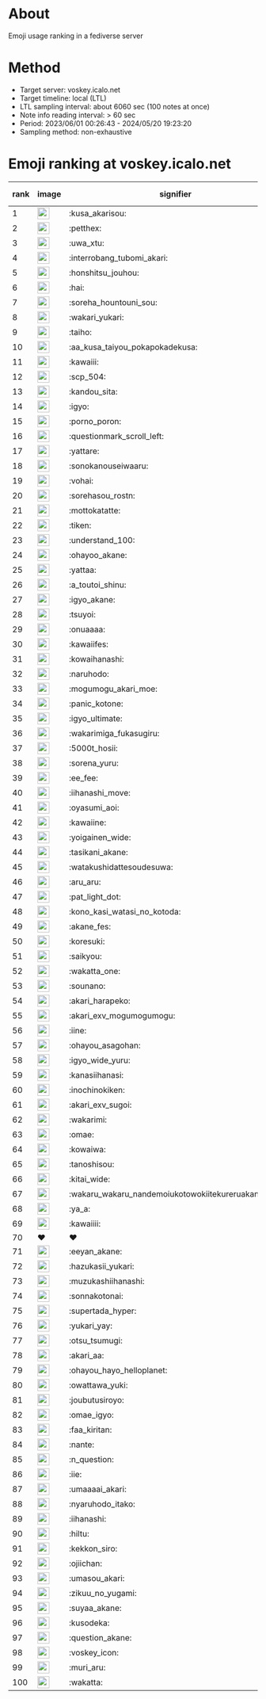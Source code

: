 # About
Emoji usage ranking in a fediverse server

# Method
- Target server: voskey.icalo.net
- Target timeline: local (LTL)
- LTL sampling interval: about 6060 sec (100 notes at once)
- Note info reading interval: > 60 sec
- Period: 2023/06/01 00:26:43 - 2024/05/20 19:23:20 
- Sampling method: non-exhaustive

# Emoji ranking at voskey.icalo.net

|rank|image|signifier|type|frequency score|
|----|----|----|----|----|
|1|<img height="24" src="https://voskey.icalo.net/emoji/kusa_akarisou.webp">|:kusa_akarisou:|custom|25880|
|2|<img height="24" src="https://voskey.icalo.net/emoji/petthex.webp">|:petthex:|custom|17805|
|3|<img height="24" src="https://voskey.icalo.net/emoji/uwa_xtu.webp">|:uwa_xtu:|custom|11314|
|4|<img height="24" src="https://voskey.icalo.net/emoji/interrobang_tubomi_akari.webp">|:interrobang_tubomi_akari:|custom|9180|
|5|<img height="24" src="https://voskey.icalo.net/emoji/honshitsu_jouhou.webp">|:honshitsu_jouhou:|custom|8356|
|6|<img height="24" src="https://voskey.icalo.net/emoji/hai.webp">|:hai:|custom|7406|
|7|<img height="24" src="https://voskey.icalo.net/emoji/soreha_hountouni_sou.webp">|:soreha_hountouni_sou:|custom|6650|
|8|<img height="24" src="https://voskey.icalo.net/emoji/wakari_yukari.webp">|:wakari_yukari:|custom|6533|
|9|<img height="24" src="https://voskey.icalo.net/emoji/taiho.webp">|:taiho:|custom|6490|
|10|<img height="24" src="https://voskey.icalo.net/emoji/aa_kusa_taiyou_pokapokadekusa.webp">|:aa_kusa_taiyou_pokapokadekusa:|custom|6130|
|11|<img height="24" src="https://voskey.icalo.net/emoji/kawaiii.webp">|:kawaiii:|custom|5532|
|12|<img height="24" src="https://voskey.icalo.net/emoji/scp_504.webp">|:scp_504:|custom|5469|
|13|<img height="24" src="https://voskey.icalo.net/emoji/kandou_sita.webp">|:kandou_sita:|custom|5307|
|14|<img height="24" src="https://voskey.icalo.net/emoji/igyo.webp">|:igyo:|custom|4331|
|15|<img height="24" src="https://voskey.icalo.net/emoji/porno_poron.webp">|:porno_poron:|custom|4134|
|16|<img height="24" src="https://voskey.icalo.net/emoji/questionmark_scroll_left.webp">|:questionmark_scroll_left:|custom|4055|
|17|<img height="24" src="https://voskey.icalo.net/emoji/yattare.webp">|:yattare:|custom|4053|
|18|<img height="24" src="https://voskey.icalo.net/emoji/sonokanouseiwaaru.webp">|:sonokanouseiwaaru:|custom|3889|
|19|<img height="24" src="https://voskey.icalo.net/emoji/vohai.webp">|:vohai:|custom|3813|
|20|<img height="24" src="https://voskey.icalo.net/emoji/sorehasou_rostn.webp">|:sorehasou_rostn:|custom|3680|
|21|<img height="24" src="https://voskey.icalo.net/emoji/mottokatatte.webp">|:mottokatatte:|custom|3661|
|22|<img height="24" src="https://voskey.icalo.net/emoji/tiken.webp">|:tiken:|custom|3487|
|23|<img height="24" src="https://voskey.icalo.net/emoji/understand_100.webp">|:understand_100:|custom|3344|
|24|<img height="24" src="https://voskey.icalo.net/emoji/ohayoo_akane.webp">|:ohayoo_akane:|custom|3252|
|25|<img height="24" src="https://voskey.icalo.net/emoji/yattaa.webp">|:yattaa:|custom|3160|
|26|<img height="24" src="https://voskey.icalo.net/emoji/a_toutoi_shinu.webp">|:a_toutoi_shinu:|custom|3000|
|27|<img height="24" src="https://voskey.icalo.net/emoji/igyo_akane.webp">|:igyo_akane:|custom|2927|
|28|<img height="24" src="https://voskey.icalo.net/emoji/tsuyoi.webp">|:tsuyoi:|custom|2864|
|29|<img height="24" src="https://voskey.icalo.net/emoji/onuaaaa.webp">|:onuaaaa:|custom|2851|
|30|<img height="24" src="https://voskey.icalo.net/emoji/kawaiifes.webp">|:kawaiifes:|custom|2767|
|31|<img height="24" src="https://voskey.icalo.net/emoji/kowaihanashi.webp">|:kowaihanashi:|custom|2636|
|32|<img height="24" src="https://voskey.icalo.net/emoji/naruhodo.webp">|:naruhodo:|custom|2603|
|33|<img height="24" src="https://voskey.icalo.net/emoji/mogumogu_akari_moe.webp">|:mogumogu_akari_moe:|custom|2578|
|34|<img height="24" src="https://voskey.icalo.net/emoji/panic_kotone.webp">|:panic_kotone:|custom|2563|
|35|<img height="24" src="https://voskey.icalo.net/emoji/igyo_ultimate.webp">|:igyo_ultimate:|custom|2485|
|36|<img height="24" src="https://voskey.icalo.net/emoji/wakarimiga_fukasugiru.webp">|:wakarimiga_fukasugiru:|custom|2363|
|37|<img height="24" src="https://voskey.icalo.net/emoji/5000t_hosii.webp">|:5000t_hosii:|custom|2344|
|38|<img height="24" src="https://voskey.icalo.net/emoji/sorena_yuru.webp">|:sorena_yuru:|custom|2315|
|39|<img height="24" src="https://voskey.icalo.net/emoji/ee_fee.webp">|:ee_fee:|custom|2295|
|40|<img height="24" src="https://voskey.icalo.net/emoji/iihanashi_move.webp">|:iihanashi_move:|custom|2250|
|41|<img height="24" src="https://voskey.icalo.net/emoji/oyasumi_aoi.webp">|:oyasumi_aoi:|custom|2199|
|42|<img height="24" src="https://voskey.icalo.net/emoji/kawaiine.webp">|:kawaiine:|custom|2091|
|43|<img height="24" src="https://voskey.icalo.net/emoji/yoigainen_wide.webp">|:yoigainen_wide:|custom|2076|
|44|<img height="24" src="https://voskey.icalo.net/emoji/tasikani_akane.webp">|:tasikani_akane:|custom|2069|
|45|<img height="24" src="https://voskey.icalo.net/emoji/watakushidattesoudesuwa.webp">|:watakushidattesoudesuwa:|custom|1989|
|46|<img height="24" src="https://voskey.icalo.net/emoji/aru_aru.webp">|:aru_aru:|custom|1885|
|47|<img height="24" src="https://voskey.icalo.net/emoji/pat_light_dot.webp">|:pat_light_dot:|custom|1883|
|48|<img height="24" src="https://voskey.icalo.net/emoji/kono_kasi_watasi_no_kotoda.webp">|:kono_kasi_watasi_no_kotoda:|custom|1873|
|49|<img height="24" src="https://voskey.icalo.net/emoji/akane_fes.webp">|:akane_fes:|custom|1870|
|50|<img height="24" src="https://voskey.icalo.net/emoji/koresuki.webp">|:koresuki:|custom|1852|
|51|<img height="24" src="https://voskey.icalo.net/emoji/saikyou.webp">|:saikyou:|custom|1843|
|52|<img height="24" src="https://voskey.icalo.net/emoji/wakatta_one.webp">|:wakatta_one:|custom|1820|
|53|<img height="24" src="https://voskey.icalo.net/emoji/sounano.webp">|:sounano:|custom|1800|
|54|<img height="24" src="https://voskey.icalo.net/emoji/akari_harapeko.webp">|:akari_harapeko:|custom|1800|
|55|<img height="24" src="https://voskey.icalo.net/emoji/akari_exv_mogumogumogu.webp">|:akari_exv_mogumogumogu:|custom|1771|
|56|<img height="24" src="https://voskey.icalo.net/emoji/iine.webp">|:iine:|custom|1679|
|57|<img height="24" src="https://voskey.icalo.net/emoji/ohayou_asagohan.webp">|:ohayou_asagohan:|custom|1678|
|58|<img height="24" src="https://voskey.icalo.net/emoji/igyo_wide_yuru.webp">|:igyo_wide_yuru:|custom|1627|
|59|<img height="24" src="https://voskey.icalo.net/emoji/kanasiihanasi.webp">|:kanasiihanasi:|custom|1588|
|60|<img height="24" src="https://voskey.icalo.net/emoji/inochinokiken.webp">|:inochinokiken:|custom|1557|
|61|<img height="24" src="https://voskey.icalo.net/emoji/akari_exv_sugoi.webp">|:akari_exv_sugoi:|custom|1552|
|62|<img height="24" src="https://voskey.icalo.net/emoji/wakarimi.webp">|:wakarimi:|custom|1514|
|63|<img height="24" src="https://voskey.icalo.net/emoji/omae.webp">|:omae:|custom|1428|
|64|<img height="24" src="https://voskey.icalo.net/emoji/kowaiwa.webp">|:kowaiwa:|custom|1421|
|65|<img height="24" src="https://voskey.icalo.net/emoji/tanoshisou.webp">|:tanoshisou:|custom|1411|
|66|<img height="24" src="https://voskey.icalo.net/emoji/kitai_wide.webp">|:kitai_wide:|custom|1409|
|67|<img height="24" src="https://voskey.icalo.net/emoji/wakaru_wakaru_nandemoiukotowokiitekureruakanetyan.webp">|:wakaru_wakaru_nandemoiukotowokiitekureruakanetyan:|custom|1406|
|68|<img height="24" src="https://voskey.icalo.net/emoji/ya_a.webp">|:ya_a:|custom|1393|
|69|<img height="24" src="https://voskey.icalo.net/emoji/kawaiiii.webp">|:kawaiiii:|custom|1336|
|70|❤|❤|unicode|1320|
|71|<img height="24" src="https://voskey.icalo.net/emoji/eeyan_akane.webp">|:eeyan_akane:|custom|1282|
|72|<img height="24" src="https://voskey.icalo.net/emoji/hazukasii_yukari.webp">|:hazukasii_yukari:|custom|1277|
|73|<img height="24" src="https://voskey.icalo.net/emoji/muzukashiihanashi.webp">|:muzukashiihanashi:|custom|1272|
|74|<img height="24" src="https://voskey.icalo.net/emoji/sonnakotonai.webp">|:sonnakotonai:|custom|1251|
|75|<img height="24" src="https://voskey.icalo.net/emoji/supertada_hyper.webp">|:supertada_hyper:|custom|1245|
|76|<img height="24" src="https://voskey.icalo.net/emoji/yukari_yay.webp">|:yukari_yay:|custom|1237|
|77|<img height="24" src="https://voskey.icalo.net/emoji/otsu_tsumugi.webp">|:otsu_tsumugi:|custom|1198|
|78|<img height="24" src="https://voskey.icalo.net/emoji/akari_aa.webp">|:akari_aa:|custom|1185|
|79|<img height="24" src="https://voskey.icalo.net/emoji/ohayou_hayo_helloplanet.webp">|:ohayou_hayo_helloplanet:|custom|1183|
|80|<img height="24" src="https://voskey.icalo.net/emoji/owattawa_yuki.webp">|:owattawa_yuki:|custom|1179|
|81|<img height="24" src="https://voskey.icalo.net/emoji/joubutusiroyo.webp">|:joubutusiroyo:|custom|1164|
|82|<img height="24" src="https://voskey.icalo.net/emoji/omae_igyo.webp">|:omae_igyo:|custom|1157|
|83|<img height="24" src="https://voskey.icalo.net/emoji/faa_kiritan.webp">|:faa_kiritan:|custom|1141|
|84|<img height="24" src="https://voskey.icalo.net/emoji/nante.webp">|:nante:|custom|1140|
|85|<img height="24" src="https://voskey.icalo.net/emoji/n_question.webp">|:n_question:|custom|1138|
|86|<img height="24" src="https://voskey.icalo.net/emoji/iie.webp">|:iie:|custom|1136|
|87|<img height="24" src="https://voskey.icalo.net/emoji/umaaaai_akari.webp">|:umaaaai_akari:|custom|1135|
|88|<img height="24" src="https://voskey.icalo.net/emoji/nyaruhodo_itako.webp">|:nyaruhodo_itako:|custom|1122|
|89|<img height="24" src="https://voskey.icalo.net/emoji/iihanashi.webp">|:iihanashi:|custom|1120|
|90|<img height="24" src="https://voskey.icalo.net/emoji/hiltu.webp">|:hiltu:|custom|1118|
|91|<img height="24" src="https://voskey.icalo.net/emoji/kekkon_siro.webp">|:kekkon_siro:|custom|1100|
|92|<img height="24" src="https://voskey.icalo.net/emoji/ojiichan.webp">|:ojiichan:|custom|1099|
|93|<img height="24" src="https://voskey.icalo.net/emoji/umasou_akari.webp">|:umasou_akari:|custom|1098|
|94|<img height="24" src="https://voskey.icalo.net/emoji/zikuu_no_yugami.webp">|:zikuu_no_yugami:|custom|1087|
|95|<img height="24" src="https://voskey.icalo.net/emoji/suyaa_akane.webp">|:suyaa_akane:|custom|1075|
|96|<img height="24" src="https://voskey.icalo.net/emoji/kusodeka.webp">|:kusodeka:|custom|1072|
|97|<img height="24" src="https://voskey.icalo.net/emoji/question_akane.webp">|:question_akane:|custom|1047|
|98|<img height="24" src="https://voskey.icalo.net/emoji/voskey_icon.webp">|:voskey_icon:|custom|1019|
|99|<img height="24" src="https://voskey.icalo.net/emoji/muri_aru.webp">|:muri_aru:|custom|1007|
|100|<img height="24" src="https://voskey.icalo.net/emoji/wakatta.webp">|:wakatta:|custom|989|
